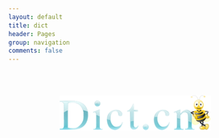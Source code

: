 ```yaml
---
layout: default
title: dict 
header: Pages
group: navigation
comments: false
---
```


<header> <img src="assets/themes/twitter/img/dict.png"  alt="dict" style="padding:50px 0px 10px"/></header>

<iframe id="dict" name="dict" frameborder="0"  style="height:100%;width:calc( 100% + 143px )"></iframe>

<script type="text/javascript">
$(document).ready(function() {
  var matchstr = location.search.match(/q=([^&]*)(&|$)/);
  if(matchstr && matchstr[1]){
	$("#main-content").css( "position","relative");
	$("#mask").css("height",$( "#sidebar" ).css( "height" ));
        $("#dict").css("height",$( "#sidebar" ).css( "height" ));
	window.frames['dict'].location.href = "http://dict.cn/hc2/dict.php?skin=default&"+matchstr[0] ;
  }
});

</script>



